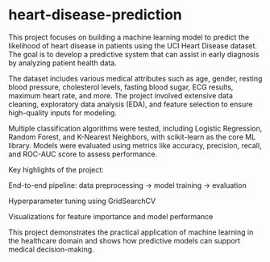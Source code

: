 # heart-disease-prediction
This project focuses on building a machine learning model to predict the likelihood of heart disease in patients using the UCI Heart Disease dataset. The goal is to develop a predictive system that can assist in early diagnosis by analyzing patient health data.

The dataset includes various medical attributes such as age, gender, resting blood pressure, cholesterol levels, fasting blood sugar, ECG results, maximum heart rate, and more. The project involved extensive data cleaning, exploratory data analysis (EDA), and feature selection to ensure high-quality inputs for modeling.

Multiple classification algorithms were tested, including Logistic Regression, Random Forest, and K-Nearest Neighbors, with scikit-learn as the core ML library. Models were evaluated using metrics like accuracy, precision, recall, and ROC-AUC score to assess performance.

Key highlights of the project:

End-to-end pipeline: data preprocessing → model training → evaluation

Hyperparameter tuning using GridSearchCV

Visualizations for feature importance and model performance

This project demonstrates the practical application of machine learning in the healthcare domain and shows how predictive models can support medical decision-making.

